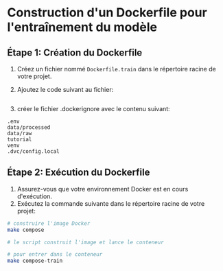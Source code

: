# Construction d'un Dockerfile pour l'entraînement du modèle

## Étape 1: Création du Dockerfile

1. Créez un fichier nommé `Dockerfile.train` dans le répertoire racine de votre projet.

2. Ajoutez le code suivant au fichier:

```dockerfile
```
3. créer le fichier .dockerignore avec le contenu suivant:

```
.env
data/processed
data/raw
tutorial
venv
.dvc/config.local
```

## Étape 2: Exécution du Dockerfile

1. Assurez-vous que votre environnement Docker est en cours d'exécution.
2. Exécutez la commande suivante dans le répertoire racine de votre projet:

```bash
# construire l'image Docker
make compose

# le script construit l'image et lance le conteneur

# pour entrer dans le conteneur
make compose-train
```
